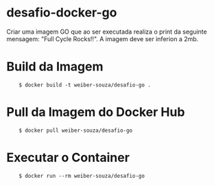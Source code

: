 # desafio-docker-go

Criar uma imagem GO que ao ser executada realiza o print da seguinte mensagem: "Full Cycle Rocks!!".
A imagem deve ser inferion a 2mb.

# Build da Imagem 

```
    $ docker build -t weiber-souza/desafio-go .
```

# Pull da Imagem do Docker Hub

```
    $ docker pull weiber-souza/desafio-go 
```


# Executar o Container

```
    $ docker run --rm weiber-souza/desafio-go
```

